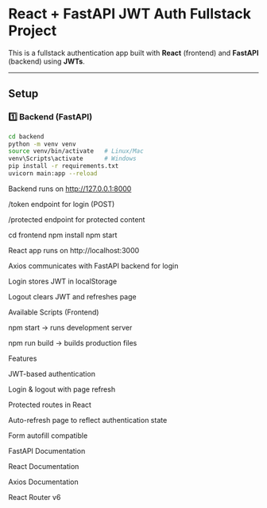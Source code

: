 # React + FastAPI JWT Auth Fullstack Project

This is a fullstack authentication app built with **React** (frontend) and **FastAPI** (backend) using **JWTs**.

---

## **Setup**

### 1️⃣ Backend (FastAPI)

```bash
cd backend
python -m venv venv
source venv/bin/activate   # Linux/Mac
venv\Scripts\activate      # Windows
pip install -r requirements.txt
uvicorn main:app --reload
```

Backend runs on http://127.0.0.1:8000

/token endpoint for login (POST)

/protected endpoint for protected content

cd frontend
npm install
npm start

React app runs on http://localhost:3000

Axios communicates with FastAPI backend for login

Login stores JWT in localStorage

Logout clears JWT and refreshes page

Available Scripts (Frontend)

npm start → runs development server

npm run build → builds production files

Features

JWT-based authentication

Login & logout with page refresh

Protected routes in React

Auto-refresh page to reflect authentication state

Form autofill compatible

FastAPI Documentation

React Documentation

Axios Documentation

React Router v6


